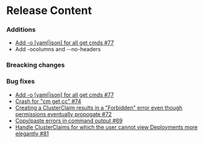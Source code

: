 [comment]: # ( Copyright Contributors to the Open Cluster Management project )
# Release Content

### Additions
- [Add -o [yaml|json] for all get cmds #77](https://github.com/open-cluster-management/cm-cli/issues/77)
- Add -ocolumns and --no-headers

### Breacking changes
### Bug fixes

- [Add -o [yaml|json] for all get cmds #77](https://github.com/open-cluster-management/cm-cli/issues/77)
- [Crash for "cm get cc" #74](https://github.com/open-cluster-management/cm-cli/issues/74)
- [Creating a ClusterClaim results in a "Forbidden" error even though permissions eventually propogate #72](https://github.com/open-cluster-management/cm-cli/issues/72)
- [Copy/paste errors in command output #69](https://github.com/open-cluster-management/cm-cli/issues/69)
- [Handle ClusterClaims for which the user cannot view Deployments more elegantly #81](https://github.com/open-cluster-management/cm-cli/issues/81)
